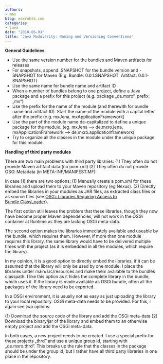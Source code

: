 ```yaml
---
authors:
- max
blog: maxrohde.com
categories:
- java
date: "2010-06-03"
title: 'Java Modularity: Naming and Versioning Conventions'
---
```


**General Guidelines**

- Use the same version number for the bundles and Maven artifacts for releases
- For snapshots, append .SNAPSHOT for the bundle version and -SNAPSHOT for Maven (E.g. Bundle: 0.0.1.SNAPSHOT, Artifact: 0.0.1-SNAPSHOT)
- Use the same name for bundle name and artifact ID
- When a number of bundles belong to one project, define a Java package and a prefix for this project (e.g. package „de.mxro“, prefix: „mx“)
- Use the prefix for the name of the module (and therewith for bundle name and artifact ID). Start the name of the module with a capital letter after the prefix (e.g. mxJena, mxApplicationFramework)
- Use the part of the module name de-capitalized to define a unique package for the module. (eg. mxJena --> de.mxro.jena, mxApplicationFramework --> de.mxro.applicationframework)
- Try to organize all the classes in the module under the unique package for this module.

**Handling of third party modules**

There are two main problems with third party libraries: (1) They often do not provide Maven artifact data (no pom.xml) (2) They often do not provide OSGi Metadata (in META-INF/MANIFEST.MF)

In case (1) there are two options: (1) Manually create a pom.xml for these libraries and upload them to your Maven repository (eg Nexus). (2) Directly embed the libraries in your modules as JAR files, as extracted class files or as source files (see [OSGi: Libraries Requiring Access to Bundle ClassLoader](http://maxrohde.com/2010/06/06/osgi-libraries-requiring-access-to-bundle-classloader/)).

The first option still leaves the problem that these libraries, though they now have become proper Maven dependencies, will not work in the OSGi container at Runtime as they are lacking OSGi meta-data.

The second option makes the libraries immediately available and useable by the bundle, which requires them. However, if more than one module requires this library, the same library would have to be delivered multiple times with the project (as it is embedded in all the modules, which require the library).

In my opinion, it is a good option to directly embed the libraries, if it can be assumed that the library will only be used by one module. I place the libraries under main/src/resources and make them available to the bundles classpath. I like this option as it hides the complete library in the bundle, which uses it. If the library is made available as OSGi bundle, often all the packages of the library need to be exported.

In a OSGi environment, it is usually not as easy as just uploading the library to your local repository. OSGi meta-data needs to be provided. For this, I again see two options:

(1) Download the source code of the library and add the OSGi meta-data (2) Download the binary/jar of the library and embed them to an otherwise empty project and add the OSGi meta-data.

In both cases, a new project needs to be created. I use a special prefix for these projects „thrd“ and use a unique group id, starting with „de.mxro.thrd“. This breaks up the rule that the classes in the package should be under the group id, but I rather have all third party libraries in one place in the repository.
